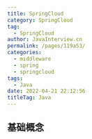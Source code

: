 ```yaml
---
title: SpringCloud
category: SpringCloud
tag: 
  - SpringCloud
author: JavaInterview.cn
permalink: /pages/119a53/
categories: 
  - middleware
  - spring
  - springcloud
tags: 
  - Java
date: 2022-04-21 22:12:56
titleTag: Java
---
```


## 基础概念
